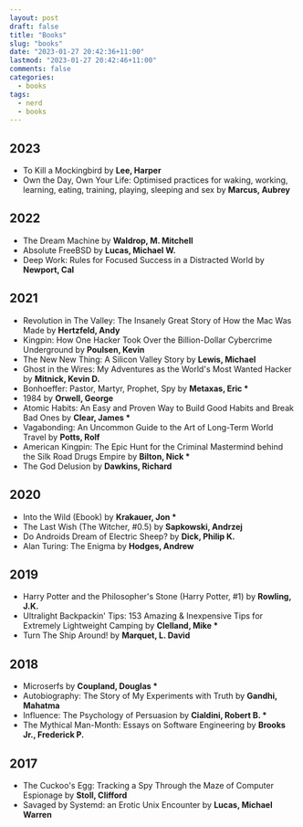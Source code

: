 ```yaml
---
layout: post
draft: false
title: "Books"
slug: "books"
date: "2023-01-27 20:42:36+11:00"
lastmod: "2023-01-27 20:42:46+11:00"
comments: false
categories:
  - books
tags:
  - nerd
  - books
---
```


## 2023

- To Kill a Mockingbird by **Lee, Harper**
- Own the Day, Own Your Life: Optimised practices for waking, working, learning, eating, training, playing, sleeping and sex by **Marcus, Aubrey**

## 2022

- The Dream Machine by **Waldrop, M. Mitchell**
- Absolute FreeBSD by **Lucas, Michael W.**
- Deep Work: Rules for Focused Success in a Distracted World by **Newport, Cal**

## 2021

- Revolution in The Valley: The Insanely Great Story of How the Mac Was Made by **Hertzfeld, Andy**
- Kingpin: How One Hacker Took Over the Billion-Dollar Cybercrime Underground by **Poulsen, Kevin**
- The New New Thing: A Silicon Valley Story by **Lewis, Michael**
- Ghost in the Wires: My Adventures as the World's Most Wanted Hacker by **Mitnick, Kevin D.**
- Bonhoeffer: Pastor, Martyr, Prophet, Spy by **Metaxas, Eric \***
- 1984 by **Orwell, George**
- Atomic Habits: An Easy and Proven Way to Build Good Habits and Break Bad Ones by **Clear, James \***
- Vagabonding: An Uncommon Guide to the Art of Long-Term World Travel by **Potts, Rolf**
- American Kingpin: The Epic Hunt for the Criminal Mastermind behind the Silk Road Drugs Empire by **Bilton, Nick \***
- The God Delusion by **Dawkins, Richard**

## 2020

- Into the Wild (Ebook) by **Krakauer, Jon \***
- The Last Wish (The Witcher, #0.5) by **Sapkowski, Andrzej**
- Do Androids Dream of Electric Sheep? by **Dick, Philip K.**
- Alan Turing: The Enigma by **Hodges, Andrew**

## 2019

- Harry Potter and the Philosopher's Stone (Harry Potter, #1) by **Rowling, J.K.**
- Ultralight Backpackin' Tips: 153 Amazing & Inexpensive Tips for Extremely Lightweight Camping by **Clelland, Mike \***
- Turn The Ship Around! by **Marquet, L. David**

## 2018

- Microserfs by **Coupland, Douglas \***
- Autobiography: The Story of My Experiments with Truth by **Gandhi, Mahatma**
- Influence: The Psychology of Persuasion by **Cialdini, Robert B. \***
- The Mythical Man-Month: Essays on Software Engineering by **Brooks Jr., Frederick P.**

## 2017

- The Cuckoo's Egg: Tracking a Spy Through the Maze of Computer Espionage by **Stoll, Clifford**
- Savaged by Systemd: an Erotic Unix Encounter by **Lucas, Michael Warren**
